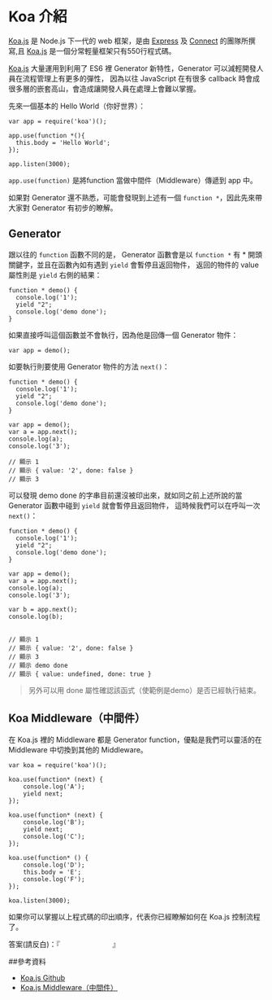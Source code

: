 # Koa 介紹

[Koa.js](https://github.com/koajs/koa/) 是 Node.js 下一代的 web 框架，是由 [Express](https://github.com/strongloop/express) 及 [Connect](https://github.com/senchalabs/connect) 的團隊所撰寫,且 [Koa.js](https://github.com/koajs/koa/) 是一個分常輕量框架只有550行程式碼。

[Koa.js](https://github.com/koajs/koa/)  大量運用到利用了 ES6 裡 Generator 新特性，Generator 可以減輕開發人員在流程管理上有更多的彈性，
因為以往 JavaScript 在有很多 callback 時會成很多層的嵌套高山，會造成讓開發人員在處理上會難以掌握。

先來一個基本的 Hello World（你好世界）：
```
var app = require('koa')();

app.use(function *(){
  this.body = 'Hello World';
});

app.listen(3000);
```
`app.use(function)` 是將function 當做中間件（Middleware）傳遞到 app 中。

如果對 Generator 還不熟悉，可能會發現到上述有一個 `function *`，因此先來帶大家對 Generator 有初步的瞭解。
## Generator

跟以往的 `function` 函數不同的是， Generator 函數會是以 `function *` 有 * 開頭關鍵字，並且在函數內如有遇到 `yield` 會暫停且返回物件，
返回的物件的 value 屬性則是 `yield` 右側的結果：
```
function * demo() {
  console.log('1');
  yield "2";
  console.log('demo done');
}
```

如果直接呼叫這個函數並不會執行，因為他是回傳一個 Generator 物件：
```
var app = demo();
```


如要執行則要使用 Generator 物件的方法 `next()`：
```
function * demo() {
  console.log('1');
  yield "2";
  console.log('demo done');
}

var app = demo();
var a = app.next();
console.log(a);
console.log('3');

// 顯示 1
// 顯示 { value: '2', done: false }
// 顯示 3
```

可以發現 demo done 的字串目前還沒被印出來，就如同之前上述所說的當 Generator 函數中碰到 `yield` 就會暫停且返回物件，
這時候我們可以在呼叫一次 `next()`：
```
function * demo() {
  console.log('1');
  yield "2";
  console.log('demo done');
}

var app = demo();
var a = app.next();
console.log(a);
console.log('3');

var b = app.next();
console.log(b);


// 顯示 1
// 顯示 { value: '2', done: false }
// 顯示 3
// 顯示 demo done
// 顯示 { value: undefined, done: true }
```
>另外可以用 done 屬性確認該函式（使範例是demo）是否已經執行結束。

## Koa Middleware（中間件）
在 Koa.js 裡的 Middleware 都是 Generator function，優點是我們可以靈活的在 Middleware 中切換到其他的 Middleware。
```
var koa = require('koa')();

koa.use(function* (next) {
    console.log('A');
    yield next;
});

koa.use(function* (next) {
    console.log('B');
    yield next;
    console.log('C');
});

koa.use(function* () {
    console.log('D');
    this.body = 'E';
    console.log('F');
});

koa.listen(3000);

```
如果你可以掌握以上程式碼的印出順序，代表你已經瞭解如何在 Koa.js 控制流程了。

答案(請反白)：『<font color='white'>A，B，D，F，C</font>』

##參考資料
* [Koa.js Github](https://github.com/koajs/koa/)
* [Koa.js Middleware（中間件）](https://github.com/koajs/koa/wiki#Middleware)
